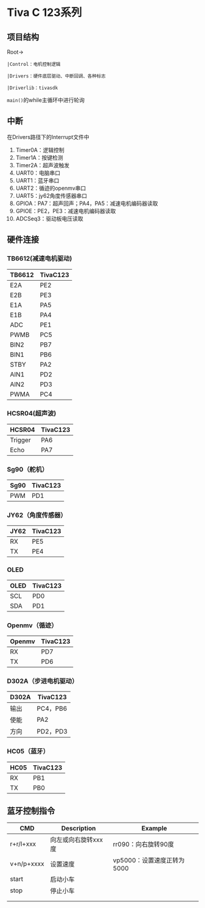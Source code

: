 # Tiva C 123系列

## 项目结构

Root->

    |Control：电机控制逻辑

    |Drivers：硬件底层驱动、中断回调、各种标志

    |Driverlib：tivasdk

`main()`的while主循环中进行轮询

## 中断

在Drivers路径下的Interrupt文件中

1. Timer0A：逻辑控制
2. Timer1A：按键检测
3. Timer2A：超声波触发
4. UART0：电脑串口
5. UART1：蓝牙串口
6. UART2：循迹的openmv串口
7. UART5：jy62角度传感器串口
8. GPIOA：PA7：超声回声；PA4，PA5：减速电机编码器读取
9. GPIOE：PE2，PE3：减速电机编码器读取
10. ADCSeq3：驱动板电压读取

## 硬件连接

### TB6612(减速电机驱动)

| TB6612 | TivaC123 |
| ------ | -------- |
| E2A    | PE2      |
| E2B    | PE3      |
| E1A    | PA5      |
| E1B    | PA4      |
| ADC    | PE1      |
| PWMB   | PC5      |
| BIN2   | PB7      |
| BIN1   | PB6      |
| STBY   | PA2      |
| AIN1   | PD2      |
| AIN2   | PD3      |
| PWMA   | PC4      |

### HCSR04(超声波)

| HCSR04  | TivaC123 |
| ------- | -------- |
| Trigger | PA6      |
| Echo    | PA7      |

### Sg90（舵机）

| Sg90 | TivaC123 |
| ---- | -------- |
| PWM  | PD1      |

### JY62（角度传感器）

| JY62 | TivaC123 |
| ---- | -------- |
| RX   | PE5      |
| TX   | PE4      |

### OLED

| OLED | TivaC123 |
| ---- | -------- |
| SCL  | PD0      |
| SDA  | PD1      |

### Openmv（循迹）

| Openmv | TivaC123 |
| ------ | -------- |
| RX     | PD7      |
| TX     | PD6      |

### D302A（步进电机驱动）

| D302A | TivaC123 |
| ----- | -------- |
| 输出  | PC4，PB6 |
| 使能  | PA2      |
| 方向  | PD2，PD3 |

### HC05（蓝牙）

| HC05 | TivaC123 |
| ---- | -------- |
| RX   | PB1      |
| TX   | PB0      |

## 蓝牙控制指令

| CMD        | Description         | Example                    |
| ---------- | ------------------- | -------------------------- |
| r+r/l+xxx  | 向左或向右旋转xxx度 | rr090：向右旋转90度        |
| v+n/p+xxxx | 设置速度            | vp5000：设置速度正转为5000 |
| start      | 启动小车            |                            |
| stop       | 停止小车            |                            |
|            |                     |                            |
|            |                     |                            |
